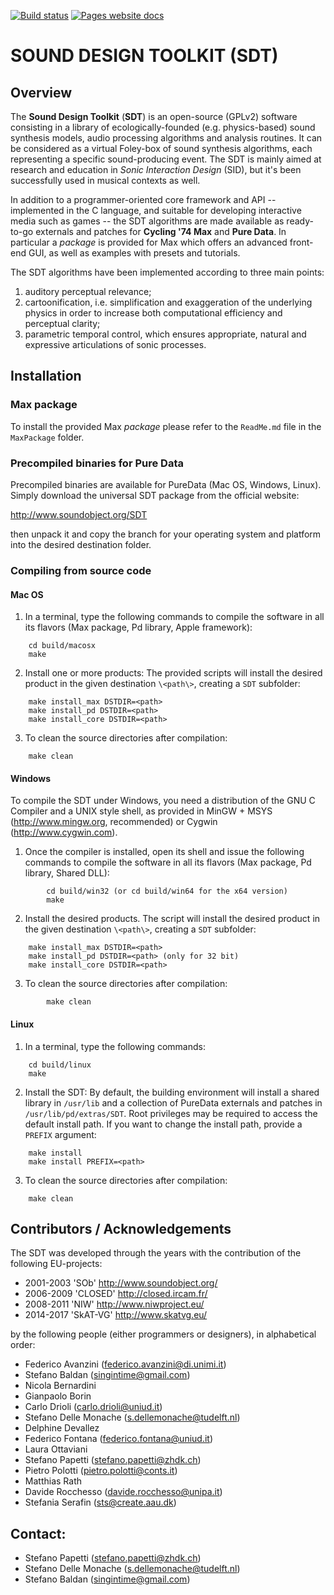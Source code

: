 [![Build status](https://github.com/ChromaticIsobar/SDT/workflows/build/badge.svg?branch=win)](https://github.com/ChromaticIsobar/SDT/actions?query=workflow%3Abuild) [![Pages website docs](https://github.com/ChromaticIsobar/SDT/workflows/doxy/badge.svg?branch=develop)](https://chromaticisobar.github.io/SDT)
# SOUND DESIGN TOOLKIT (SDT)


## Overview
The **Sound Design Toolkit** (**SDT**) is an open-source (GPLv2) software
consisting in a library of ecologically-founded (e.g. physics-based) sound
synthesis models, audio processing algorithms and analysis routines.
It can be considered as a virtual Foley-box of sound synthesis algorithms, each
representing a specific sound-producing event.
The SDT is mainly aimed at research and education in *Sonic Interaction Design*
(SID), but it's been successfully used in musical contexts as well.

In addition to a programmer-oriented core framework and API -- implemented in
the C language, and suitable for developing interactive media such as games --
the SDT algorithms are made available as ready-to-go externals and patches for
**Cycling '74 Max** and **Pure Data**.
In particular a *package* is provided for Max which offers an advanced front-end
GUI, as well as examples with presets and tutorials.

The SDT algorithms have been implemented according to three main points:
1. auditory perceptual relevance;
2. cartoonification, i.e. simplification and exaggeration of the underlying
physics in order to increase both computational efficiency and perceptual
clarity;
3. parametric temporal control, which ensures appropriate, natural and
expressive articulations of sonic processes.


## Installation

### Max package
To install the provided Max *package* please refer to the `ReadMe.md` file in
the `MaxPackage` folder.

### Precompiled binaries for Pure Data
Precompiled binaries are available for PureData (Mac OS, Windows, Linux). Simply
download the universal SDT package from the official website:

http://www.soundobject.org/SDT

then unpack it and copy the branch for your operating system and platform into
the desired destination folder.

### Compiling from source code

#### Mac OS
1. In a terminal, type the following commands to compile the software in all its
flavors (Max package, Pd library, Apple framework):
```
	cd build/macosx
	make
```
2. Install one or more products: The provided scripts will install the desired
product in the given destination ``\<path\>``, creating a ``SDT`` subfolder:
```
	make install_max DSTDIR=<path>
	make install_pd DSTDIR=<path>
	make install_core DSTDIR=<path>
```
3. To clean the source directories after compilation:
```
	make clean
```

#### Windows
To compile the SDT under Windows, you need a distribution of the GNU C Compiler
and a UNIX style shell, as provided in MinGW + MSYS (http://www.mingw.org,
recommended) or Cygwin (http://www.cygwin.com).

1. Once the compiler is installed, open its shell and issue the following
commands to compile the software in all its flavors (Max package, Pd library,
Shared DLL):
```
        cd build/win32 (or cd build/win64 for the x64 version)
        make
```
2. Install the desired products. The script will install the desired product in
the given destination ``\<path\>``, creating a ``SDT`` subfolder:
```
	make install_max DSTDIR=<path>
	make install_pd DSTDIR=<path> (only for 32 bit)
	make install_core DSTDIR=<path>
```
3. To clean the source directories after compilation:
```
        make clean
```

#### Linux
1. In a terminal, type the following commands:
```
	cd build/linux
	make
```
2. Install the SDT: By default, the building environment will install a shared
library in ``/usr/lib`` and a collection of PureData externals and patches in
``/usr/lib/pd/extras/SDT``.
Root privileges may be required to access the default install path. If you want
to change the install path, provide a ``PREFIX`` argument:
```       
	make install
	make install PREFIX=<path>
```
3. To clean the source directories after compilation:
```
	make clean
```


## Contributors / Acknowledgements
The SDT was developed through the years with the contribution of the following
EU-projects:
 - 2001-2003 'SOb' http://www.soundobject.org/
 - 2006-2009 'CLOSED' http://closed.ircam.fr/
 - 2008-2011 'NIW' http://www.niwproject.eu/
 - 2014-2017 'SkAT-VG' http://www.skatvg.eu/

by the following people (either programmers or designers), in alphabetical
order:
- Federico Avanzini (federico.avanzini@di.unimi.it)
- Stefano Baldan (singintime@gmail.com)
- Nicola Bernardini
- Gianpaolo Borin
- Carlo Drioli (carlo.drioli@uniud.it)
- Stefano Delle Monache (s.dellemonache@tudelft.nl)
- Delphine Devallez
- Federico Fontana (federico.fontana@uniud.it)
- Laura Ottaviani
- Stefano Papetti (stefano.papetti@zhdk.ch)
- Pietro Polotti (pietro.polotti@conts.it)
- Matthias Rath
- Davide Rocchesso (davide.rocchesso@unipa.it)
- Stefania Serafin (sts@create.aau.dk)


## Contact:
- Stefano Papetti (stefano.papetti@zhdk.ch)
- Stefano Delle Monache (s.dellemonache@tudelft.nl)
- Stefano Baldan (singintime@gmail.com)

